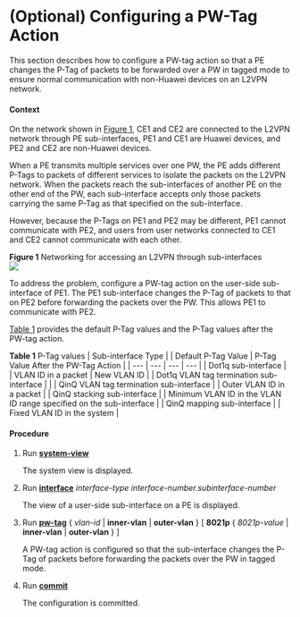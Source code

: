 (Optional) Configuring a PW-Tag Action
======================================

This section describes how to configure a PW-tag action so that a PE changes the P-Tag of packets to be forwarded over a PW in tagged mode to ensure normal communication with non-Huawei devices on an L2VPN network.

#### Context

On the network shown in [Figure 1](#EN-US_TASK_0172363265__fig_dc_vrp_qinq_cfg_000302), CE1 and CE2 are connected to the L2VPN network through PE sub-interfaces, PE1 and CE1 are Huawei devices, and PE2 and CE2 are non-Huawei devices.

When a PE transmits multiple services over one PW, the PE adds different P-Tags to packets of different services to isolate the packets on the L2VPN network. When the packets reach the sub-interfaces of another PE on the other end of the PW, each sub-interface accepts only those packets carrying the same P-Tag as that specified on the sub-interface.

However, because the P-Tags on PE1 and PE2 may be different, PE1 cannot communicate with PE2, and users from user networks connected to CE1 and CE2 cannot communicate with each other.

**Figure 1** Networking for accessing an L2VPN through sub-interfaces  
![](images/fig_dc_vrp_qinq_cfg_000302.png)

To address the problem, configure a PW-tag action on the user-side sub-interface of PE1. The PE1 sub-interface changes the P-Tag of packets to that on PE2 before forwarding the packets over the PW. This allows PE1 to communicate with PE2.

[Table 1](#EN-US_TASK_0172363265__tab_1) provides the default P-Tag values and the P-Tag values after the PW-tag action.

**Table 1** P-Tag values
| Sub-interface Type | | Default P-Tag Value | P-Tag Value After the PW-Tag Action |
| --- | --- | --- | --- |
| Dot1q sub-interface | | VLAN ID in a packet | New VLAN ID |
| Dot1q VLAN tag termination sub-interface | |
| QinQ VLAN tag termination sub-interface | | Outer VLAN ID in a packet |
| QinQ stacking sub-interface | | Minimum VLAN ID in the VLAN ID range specified on the sub-interface |
| QinQ mapping sub-interface | | Fixed VLAN ID in the system |



#### Procedure

1. Run [**system-view**](cmdqueryname=system-view)
   
   
   
   The system view is displayed.
2. Run [**interface**](cmdqueryname=interface) *interface-type interface-number.subinterface-number*
   
   
   
   The view of a user-side sub-interface on a PE is displayed.
3. Run [**pw-tag**](cmdqueryname=pw-tag) { *vlan-id* | **inner-vlan** | **outer-vlan** } [ **8021p** { *8021p-value* | **inner-vlan** | **outer-vlan** } ]
   
   
   
   A PW-tag action is configured so that the sub-interface changes the P-Tag of packets before forwarding the packets over the PW in tagged mode.
4. Run [**commit**](cmdqueryname=commit)
   
   
   
   The configuration is committed.